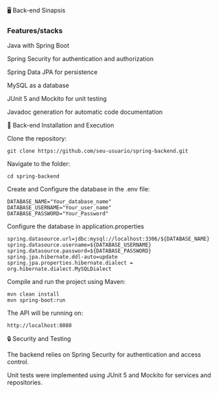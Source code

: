 🖥️ Back-end Sinapsis

### Features/stacks ###

Java with Spring Boot

Spring Security for authentication and authorization

Spring Data JPA for persistence

MySQL as a database

JUnit 5 and Mockito for unit testing

Javadoc generation for automatic code documentation

📌 Back-end Installation and Execution

Clone the repository:
```
git clone https://github.com/seu-usuario/spring-backend.git
```
Navigate to the folder:
```
cd spring-backend
```
Create and Configure the database in the .env file:
```
DATABASE_NAME="Your_database_name"
DATABASE_USERNAME="Your_user_name"
DATABASE_PASSWORD="Your_Password"
```
Configure the database in application.properties
```
spring.datasource.url=jdbc:mysql://localhost:3306/${DATABASE_NAME}
spring.datasource.username=${DATABASE_USERNAME}
spring.datasource.password=${DATABASE_PASSWORD}
spring.jpa.hibernate.ddl-auto=update
spring.jpa.properties.hibernate.dialect = org.hibernate.dialect.MySQLDialect
```
Compile and run the project using Maven:
```
mvn clean install
mvn spring-boot:run
```
The API will be running on:
```
http://localhost:8080
```
🔒 Security and Testing

The backend relies on Spring Security for authentication and access control.

Unit tests were implemented using JUnit 5 and Mockito for services and repositories.

